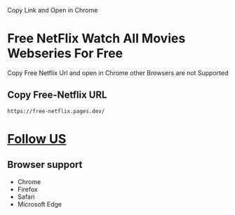 Copy Link and Open in Chrome


#  Free NetFlix Watch All Movies Webseries For Free

Copy Free Netflix Url and open in Chrome other Browsers are not Supported 

## Copy Free-Netflix URL

```
https://free-netflix.pages.dev/
```
# [Follow US][Follow US]
## Browser support
[Follow US]:https://github.com/jitenderji1137
- Chrome
- Firefox
- Safari
- Microsoft Edge
